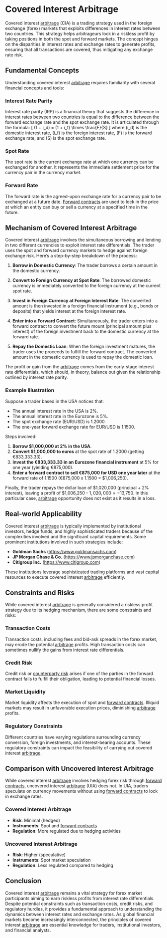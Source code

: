 # Covered Interest Arbitrage

Covered interest [arbitrage](../a/arbitrage.md) (CIA) is a trading strategy used in the foreign exchange (forex) markets that exploits differences in interest rates between two countries. This strategy helps arbitrageurs lock in a riskless profit by taking positions in both the spot and forward markets. The concept hinges on the disparities in interest rates and exchange rates to generate profits, ensuring that all transactions are covered, thus mitigating any exchange rate risk.

## Fundamental Concepts

Understanding covered interest [arbitrage](../a/arbitrage.md) requires familiarity with several financial concepts and tools:

### Interest Rate Parity

Interest rate parity (IRP) is a financial theory that suggests the difference in interest rates between two countries is equal to the difference between the forward exchange rate and the spot exchange rate. It is articulated through the formula:
\[ (1 + i_d) = (1 + i_f) \times \frac{F}{S} \]
where \(i_d\) is the domestic interest rate, \(i_f\) is the foreign interest rate, \(F\) is the forward exchange rate, and \(S\) is the spot exchange rate.

### Spot Rate

The spot rate is the current exchange rate at which one currency can be exchanged for another. It represents the immediate settlement price for the currency pair in the currency market.

### Forward Rate

The forward rate is the agreed-upon exchange rate for a currency pair to be exchanged at a future date. [Forward contracts](../f/forward_contracts.md) are used to lock in the price at which an entity can buy or sell a currency at a specified time in the future.

## Mechanism of Covered Interest Arbitrage

Covered interest [arbitrage](../a/arbitrage.md) involves the simultaneous borrowing and lending in two different currencies to exploit interest rate differentials. The trader uses the spot and forward currency markets to hedge against foreign exchange risk. Here’s a step-by-step breakdown of the process:

1. **Borrow in Domestic Currency**: The trader borrows a certain amount in the domestic currency.

2. **Convert to Foreign Currency at Spot Rate**: The borrowed domestic currency is immediately converted to the foreign currency at the current spot rate.

3. **Invest in Foreign Currency at Foreign Interest Rate**: The converted amount is then invested in a foreign financial instrument (e.g., bonds or deposits) that yields interest at the foreign interest rate.

4. **Enter into a Forward Contract**: Simultaneously, the trader enters into a forward contract to convert the future mount (principal amount plus interest) of the foreign investment back to the domestic currency at the forward rate.

5. **Repay the Domestic Loan**: When the foreign investment matures, the trader uses the proceeds to fulfill the forward contract. The converted amount in the domestic currency is used to repay the domestic loan.

The profit or gain from the [arbitrage](../a/arbitrage.md) comes from the early-stage interest rate differentials, which should, in theory, balance out given the relationship outlined by interest rate parity.

### Example Illustration

Suppose a trader based in the USA notices that:

- The annual interest rate in the USA is 2%.
- The annual interest rate in the Eurozone is 5%.
- The spot exchange rate (EUR/USD) is 1.2000.
- The one-year forward exchange rate for EUR/USD is 1.1500.

Steps involved:

1. **Borrow $1,000,000 at 2% in the USA**.
2. **Convert $1,000,000 to euros** at the spot rate of 1.2000 (getting €833,333.33).
3. **Invest the €833,333.33 in an Eurozone financial instrument** at 5% for one year (yielding €875,000).
4. **Enter a forward contract to sell €875,000 for USD one year later** at the forward rate of 1.1500 (€875,000 x 1.1500 = $1,006,250).

Finally, the trader repays the dollar loan of $1,020,000 (principal + 2% interest), leaving a profit of $1,006,250 - $1,020,000 = -$13,750. In this particular case, [arbitrage](../a/arbitrage.md) opportunity does not exist as it results in a loss.

## Real-world Applicability

Covered interest [arbitrage](../a/arbitrage.md) is typically implemented by institutional investors, hedge funds, and highly sophisticated traders because of the complexities involved and the significant capital requirements. Some prominent institutions involved in such strategies include:

- **Goldman Sachs** (https://www.goldmansachs.com)
- **JP Morgan Chase & Co.** (https://www.jpmorganchase.com)
- **Citigroup Inc.** (https://www.citigroup.com)

These institutions leverage sophisticated trading platforms and vast capital resources to execute covered interest [arbitrage](../a/arbitrage.md) efficiently.

## Constraints and Risks

While covered interest [arbitrage](../a/arbitrage.md) is generally considered a riskless profit strategy due to its hedging mechanism, there are some constraints and risks:

### Transaction Costs

Transaction costs, including fees and bid-ask spreads in the forex market, may erode the potential [arbitrage](../a/arbitrage.md) profits. High transaction costs can sometimes nullify the gains from interest rate differentials.

### Credit Risk

Credit risk or [counterparty risk](../c/counterparty_risk.md) arises if one of the parties in the forward contract fails to fulfill their obligation, leading to potential financial losses.

### Market Liquidity

Market liquidity affects the execution of spot and [forward contracts](../f/forward_contracts.md). Illiquid markets may result in unfavorable execution prices, diminishing [arbitrage](../a/arbitrage.md) profits.

### Regulatory Constraints

Different countries have varying regulations surrounding currency conversion, foreign investments, and interest-bearing accounts. These regulatory constraints can impact the feasibility of carrying out covered interest [arbitrage](../a/arbitrage.md).

## Comparison with Uncovered Interest Arbitrage

While covered interest [arbitrage](../a/arbitrage.md) involves hedging forex risk through [forward contracts](../f/forward_contracts.md), uncovered interest [arbitrage](../a/arbitrage.md) (UIA) does not. In UIA, traders speculate on currency movements without using [forward contracts](../f/forward_contracts.md) to lock in exchange rates.

### Covered Interest Arbitrage

- **Risk**: Minimal (hedged)
- **Instruments**: Spot and [forward contracts](../f/forward_contracts.md)
- **Regulation**: More regulated due to hedging activities

### Uncovered Interest Arbitrage

- **Risk**: Higher (speculative)
- **Instruments**: Spot market speculation
- **Regulation**: Less regulated compared to hedging

## Conclusion

Covered interest [arbitrage](../a/arbitrage.md) remains a vital strategy for forex market participants aiming to earn riskless profits from interest rate differentials. Despite potential constraints such as transaction costs, credit risks, and regulatory hurdles, it provides a fundamental approach to understanding the dynamics between interest rates and exchange rates. As global financial markets become increasingly interconnected, the principles of covered interest [arbitrage](../a/arbitrage.md) are essential knowledge for traders, institutional investors, and financial analysts.